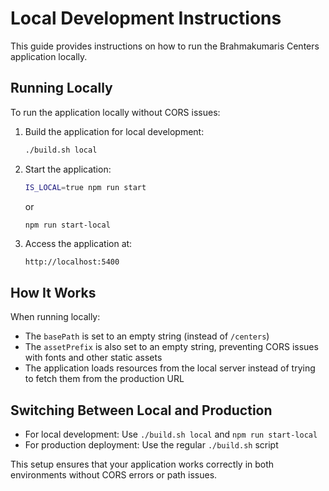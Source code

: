 # Local Development Instructions

This guide provides instructions on how to run the Brahmakumaris Centers application locally.

## Running Locally

To run the application locally without CORS issues:

1. Build the application for local development:
   ```bash
   ./build.sh local
   ```

2. Start the application:
   ```bash
   IS_LOCAL=true npm run start
   ```
   or
   ```bash
   npm run start-local
   ```

3. Access the application at:
   ```
   http://localhost:5400
   ```

## How It Works

When running locally:

- The `basePath` is set to an empty string (instead of `/centers`)
- The `assetPrefix` is also set to an empty string, preventing CORS issues with fonts and other static assets
- The application loads resources from the local server instead of trying to fetch them from the production URL

## Switching Between Local and Production

- For local development: Use `./build.sh local` and `npm run start-local`
- For production deployment: Use the regular `./build.sh` script

This setup ensures that your application works correctly in both environments without CORS errors or path issues. 